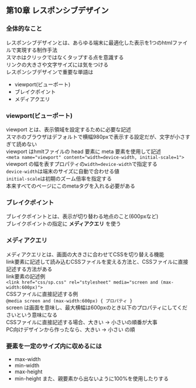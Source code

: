## 第10章 レスポンシブデザイン
### 全体的なこと
レスポンシブデザインとは、あらゆる端末に最適化した表示を1つのhtmlファイルで実現する制作手法<br>
スマホはクリックではなくタップする点を意識する<br>
リンクの大きさや文字サイズには気をつける<br>
レスポンシブデザインで重要な単語は
- viewport(ビューポート)
- ブレイクポイント
- メディアクエリ
### viewport(ビューポート)
viewport とは、表示領域を設定するために必要な記述<br>
スマホのブラウザはデフォルトで横幅980pxで表示する設定だが、文字が小さすぎて読めない<br>
viewport はhmltファイルの head 要素に meta 要素を使用して記述<br>
`<meta name="viewport" content="width=device-width, initial-scale=1">`<br>
viewport の幅を表すプロパティの`width=device-width`で指定する<br>
`device-width`は端末のサイズに自動で合わせる値<br>
`initial-scale`は初期のズーム倍率を指定する<br>
本来すべてのページにこのmetaタグを入れる必要がある
### ブレイクポイント
ブレイクポイントとは、表示が切り替わる地点のこと(600pxなど)<br>
ブレイクポイントの指定に __メディアクエリ__ を使う
### メディアクエリ
メディアクエリとは、画面の大きさに合わせてCSSを切り替える機能<br>
link要素に記述して読み込むCSSファイルを変える方法と、CSSファイルに直接記述する方法がある<br>
link要素の記述例<br>
`<link href="css/sp.css" rel="stylesheet" media="screen and (max-width:600px)">`<br>
CSSファイルに直接記述する例<br>
`@media screen and (max-width:600px) { プロパティ }`<br>
screen は画面を意味し、最大横幅は600pxのとき以下のプロパティにしてくださいという意味になる<br>
CSSファイルに直接記述する場合、大きい → 小さいの順番が大事<br>
PC向けデザインから作ったなら、大きい → 小さい の順
### 要素を一定のサイズ内に収めるには
- max-width
- min-width
- max-height
- min-height
また、親要素から出ないように100%を使用したりする
